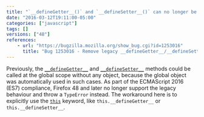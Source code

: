```yaml
---
title: "`__defineGetter__()` and `__defineSetter__()` can no longer be called at the global scope"
date: "2016-03-12T19:11:00-05:00"
categories: ["javascript"]
tags: []
versions: ["48"]
references:
    - url: "https://bugzilla.mozilla.org/show_bug.cgi?id=1253016"
      title: "Bug 1253016 - Remove legacy __defineGetter__/__defineSetter__ this behavior"
---
```

Previously, the [`__defineGetter__`](https://developer.mozilla.org/docs/Web/JavaScript/Reference/Global_Objects/Object/__defineGetter__) and [`__defineSetter__`](https://developer.mozilla.org/docs/Web/JavaScript/Reference/Global_Objects/Object/__defineSetter__) methods could be called at the global scope without any object, because the global object was automatically used in such cases. As part of the ECMAScript 2016 (ES7) compliance, Firefox 48 and later no longer support the legacy behaviour and throw a `TypeError` instead. The workaround here is to explicitly use the [`this`](https://developer.mozilla.org/docs/Web/JavaScript/Reference/Operators/this) keyword, like `this.__defineGetter__` or `this.__defineSetter__`.
